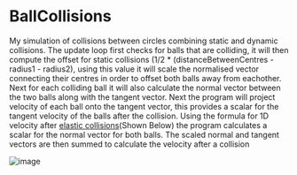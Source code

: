 # BallCollisions
My simulation of collisions between circles combining static and dynamic collisions. The update loop first checks for balls that are colliding, it will then compute the offset for static collisions (1/2 * (distanceBetweenCentres - radius1 - radius2), using this value it will scale the normalised vector connecting their centres in order to offset both balls away from eachother. Next for each colliding ball it will also calculate the normal vector between the two balls along with the tangent vector. Next the program will project velocity of each ball onto the tangent vector, this provides a scalar for the tangent velocity of the balls after the collision. Using the formula for 1D velocity after [elastic collisions](https://en.wikipedia.org/wiki/Elastic_collision)(Shown Below) the program calculates a scalar for the normal vector for both balls. The scaled normal and tangent vectors are then summed to calculate the velocity after a collision

![image](https://user-images.githubusercontent.com/63655147/155713889-3ef625ad-9dad-41e7-98fa-4fffc0fea5b4.png)
